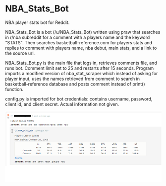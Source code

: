 # NBA_Stats_Bot
NBA player stats bot for Reddit.

NBA_Stats_Bot is a bot (/u/NBA_Stats_Bot) written using praw that searches in  r/nba subreddit for a comment with a players name and the keyword "STATS". Then searches basketball-reference.com for players stats and replies to comment with players name, nba debut, main stats, and a link to the source url. 

NBA_Stats_Bot.py is the main file that logs in, retrieves comments file, and runs bot. Comment limit set to 25 and restarts after 15 seconds. Program imports a modified version of nba_stat_scraper which instead of asking for player input, uses the names retrieved from comment to search in basketball-reference database and posts comment instead of print() function.

config.py is imported for bot credentials: contains username, password, client id, and client secret. Actual information not given.

![ScreenShot](https://github.com/wfar/NBA_Stats_Bot/blob/master/NBA_Stats_Bot/Stats%20bot%20example.png)

